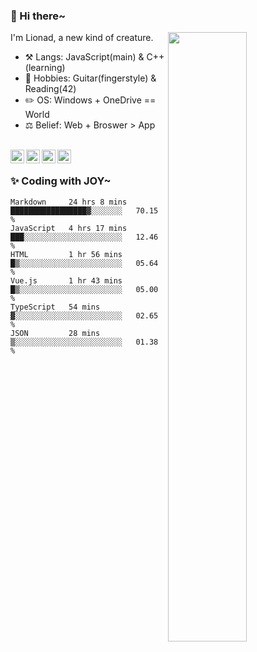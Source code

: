 ### 👋 Hi there~

[<img align="right" width="50%" src="https://github-readme-stats.vercel.app/api?username=Lionad-Morotar&show_icons=true">](https://metrics.lecoq.io/Lionad-Morotar?template=classic)

I'm Lionad, a new kind of creature.

- ⚒️ Langs: JavaScript(main) & C++(learning)
- 🎨 Hobbies: Guitar(fingerstyle) & Reading(42)
- ✏️ OS: Windows + OneDrive == World
- ⚖️ Belief: Web + Broswer > App

<br />

<a href="https://www.lionad.art">
  <img align="left" alt="lionad-art" width="22px" src="https://cdn.jsdelivr.net/npm/simple-icons@3.1.0/icons/wordpress.svg" />
</a>
<a href="#1806234223">
  <img align="left" alt="1806234223" width="22px" src="https://cdn.jsdelivr.net/npm/simple-icons@3.1.0/icons/tencentqq.svg" />
</a>
<a href="https://www.zhihu.com/people/Lionad">
  <img align="left" alt="132yse" width="22px" src="https://cdn.jsdelivr.net/npm/simple-icons@3.1.0/icons/zhihu.svg" />
</a>
<a href="https://github.com/Lionad-Morotar">
  <img align="left" alt="yisar" width="22px" src="https://cdn.jsdelivr.net/npm/simple-icons@3.1.0/icons/github.svg" />
</a>

<br />

### ✨ Coding with JOY~

<!--START_SECTION:waka-->

```text
Markdown     24 hrs 8 mins   █████████████████▓░░░░░░░   70.15 %
JavaScript   4 hrs 17 mins   ███░░░░░░░░░░░░░░░░░░░░░░   12.46 %
HTML         1 hr 56 mins    █▒░░░░░░░░░░░░░░░░░░░░░░░   05.64 %
Vue.js       1 hr 43 mins    █▒░░░░░░░░░░░░░░░░░░░░░░░   05.00 %
TypeScript   54 mins         ▓░░░░░░░░░░░░░░░░░░░░░░░░   02.65 %
JSON         28 mins         ▒░░░░░░░░░░░░░░░░░░░░░░░░   01.38 %
```

<!--END_SECTION:waka-->

